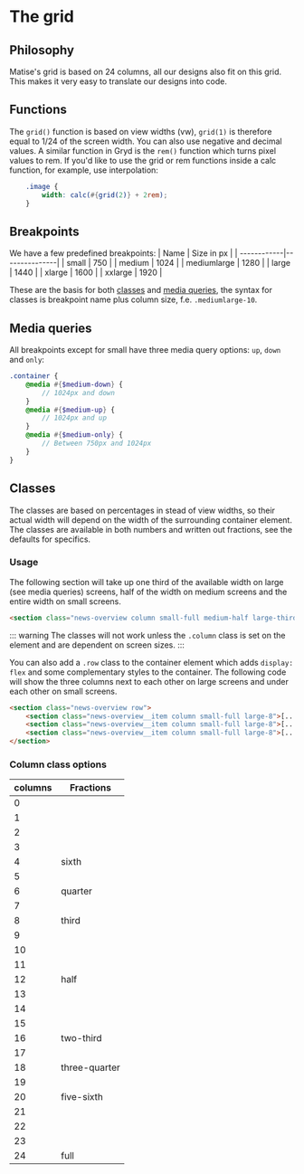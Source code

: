 # The grid

## Philosophy
Matise's grid is based on 24 columns, all our designs also fit on this grid. This makes it very easy to translate our designs into code.

## Functions
The `grid()` function is based on view widths (vw), `grid(1)` is therefore equal to 1/24 of the screen width. You can also use negative and decimal values.
A similar function in Gryd is the `rem()` function which turns pixel values to rem.
If you'd like to use the grid or rem functions inside a calc function, for example, use interpolation:
```scss
	.image {
		width: calc(#{grid(2)} + 2rem);		
	}
```
## Breakpoints
We have a few predefined breakpoints:
| Name        | Size in px    |
| ------------|---------------|
| small       | 750           |
| medium      | 1024          |
| mediumlarge | 1280          |
| large       | 1440          |
| xlarge      | 1600          |
| xxlarge     | 1920          |

These are the basis for both [classes](#classes) and [media queries](#media-queries), the syntax for classes is breakpoint name plus column size, f.e. `.mediumlarge-10`.

## Media queries
All breakpoints except for small have three media query options: `up`, `down` and `only`:

```scss
.container {
	@media #{$medium-down} {
		// 1024px and down
	}
	@media #{$medium-up} {
		// 1024px and up
	}
	@media #{$medium-only} {
		// Between 750px and 1024px
	}
}
```


## Classes
The classes are based on percentages in stead of view widths, so their actual width will depend on the width of the surrounding container element. The classes are available in both numbers and written out fractions, see the defaults for specifics.

### Usage
The following section will take up one third of the available width on large (see media queries) screens, half of the width on medium screens and the entire width on small screens.
```html
<section class="news-overview column small-full medium-half large-third"></section>
```
::: warning
The classes will not work unless the `.column` class is set on the element and are dependent on screen sizes.
:::

You can also add a `.row` class to the container element which adds `display: flex` and some complementary styles to the container.
The following code will show the three columns next to each other on large screens and under each other on small screens.

```html
<section class="news-overview row">
	<section class="news-overview__item column small-full large-8">[...]</section>
	<section class="news-overview__item column small-full large-8">[...]</section>
	<section class="news-overview__item column small-full large-8">[...]</section>
</section>
```

### Column class options
| columns   | Fractions     |
| ----------|---------------|
| 0         |               |
| 1         |               |
| 2         |               |
| 3         |               |
| 4         | sixth         |
| 5         |               |
| 6         | quarter       |
| 7         |               |
| 8         | third         |
| 9         |               |
| 10        |               |
| 11        |               |
| 12        | half          |
| 13        |               |
| 14        |               |
| 15        |               |
| 16        | two-third     |
| 17        |               |
| 18        | three-quarter |
| 19        |               |
| 20        | five-sixth    |
| 21        |               |
| 22        |               |
| 23        |               |
| 24        | full          |

